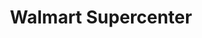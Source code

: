 ---
title: "Walmart Supercenter"
url: /kalamazoo/walmart-supercenter-north-9th-street/
shop: supermarket
---
